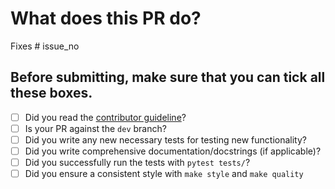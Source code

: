# What does this PR do?

<!-- If this PR closes an issue, you can automatically close it from within this PR. As soon as the PR is merged,
     the linked issue will be closed. E.g. "fixes #5".

    Remove if not applicable. -->

Fixes # issue_no


## Before submitting, make sure that you can tick all these boxes.

- [ ] Did you read the [contributor guideline](../CONTRIBUTING.md)?
- [ ] Is your PR against the `dev` branch?
- [ ] Did you write any new necessary tests for testing new functionality?
- [ ] Did you write comprehensive documentation/docstrings (if applicable)?
- [ ] Did you successfully run the tests with `pytest tests/`?
- [ ] Did you ensure a consistent style with `make style` and `make quality`
